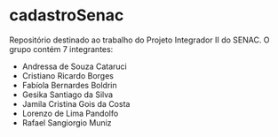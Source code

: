 # cadastroSenac

Repositório destinado ao trabalho do Projeto Integrador II do SENAC. O grupo contém 7 integrantes:

* Andressa de Souza Cataruci
* Cristiano Ricardo Borges
* Fabíola Bernardes Boldrin
* Gesika Santiago da Silva
* Jamila Cristina Gois da Costa
* Lorenzo de Lima Pandolfo
* Rafael Sangiorgio Muniz


